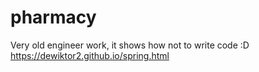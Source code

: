# pharmacy
Very old engineer work, it shows how not to write code :D
https://dewiktor2.github.io/spring.html

